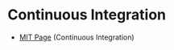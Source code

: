 # Continuous Integration

  - [MIT Page](https://missing.csail.mit.edu/2020/metaprogramming/) (Continuous
    Integration)



